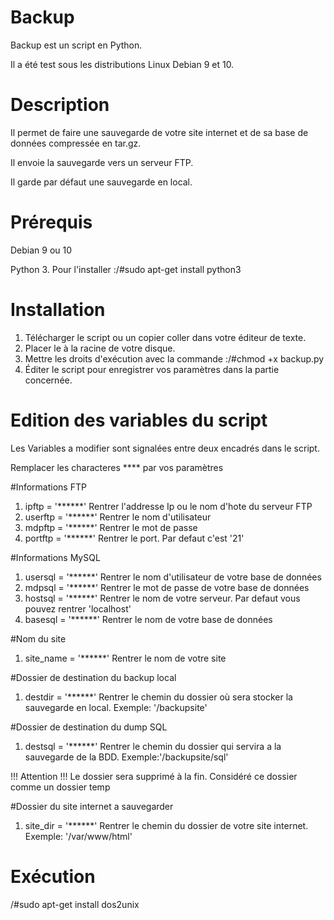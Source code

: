 # Backup
Backup est un script en Python.

Il a été test sous les distributions Linux Debian 9 et 10.


# Description
Il permet de faire une sauvegarde de votre site internet et de sa base de données compressée en tar.gz.

Il envoie la sauvegarde vers un serveur FTP.

Il garde par défaut une sauvegarde en local.


# Prérequis
Debian 9 ou 10

Python 3. Pour l'installer :/#sudo apt-get install python3

# Installation
1) Télécharger le script ou un copier coller dans votre éditeur de texte.
2) Placer le à la racine de votre disque.
3) Mettre les droits d'exécution avec la commande :/#chmod +x backup.py
4) Éditer le script pour enregistrer vos paramètres dans la partie concernée.

# Edition des variables du script
Les Variables a modifier sont signalées entre deux encadrés dans le script.

Remplacer les characteres **** par vos paramètres

#Informations FTP
1) ipftp = '******'     Rentrer l'addresse Ip ou le nom d'hote du serveur FTP
2) userftp = '******'     Rentrer le nom d'utilisateur 
3) mdpftp = '******'    Rentrer le mot de passe
4) portftp = '******'     Rentrer le port. Par defaut c'est '21'

#Informations MySQL
1) usersql = '******'   Rentrer le nom d'utilisateur de votre base de données
2) mdpsql = '******'    Rentrer le mot de passe de votre base de données
3) hostsql = '******'   Rentrer le nom de votre serveur. Par defaut vous pouvez rentrer 'localhost'
4) basesql = '******'   Rentrer le nom de votre base de données

#Nom du site 
1) site_name = '******'    Rentrer le nom de votre site

#Dossier de destination du backup local 
1) destdir = '******' Rentrer le chemin du dossier où sera stocker la sauvegarde en local. Exemple: '/backupsite'     

#Dossier de destination du dump SQL
1) destsql = '******' Rentrer le chemin du dossier qui servira a la sauvegarde de la BDD. Exemple:'/backupsite/sql'

!!! Attention !!! Le dossier sera supprimé à la fin. Considéré ce dossier comme un dossier temp

#Dossier du site internet a sauvegarder 
1) site_dir = '******' Rentrer le chemin du dossier de votre site internet. Exemple: '/var/www/html'


# Exécution




/#sudo apt-get install dos2unix

